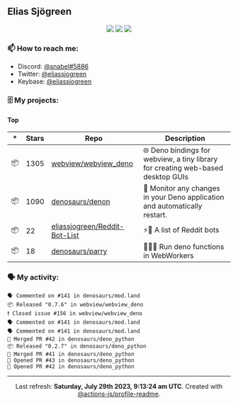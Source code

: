 ## Elias Sjögreen

<p align="center">
  <img src="https://img.shields.io/badge/🎂-dec. 2003-success" />
  <img src="https://img.shields.io/badge/🌎-Stockholm-informational" />
  <img src="https://img.shields.io/badge/👦-He/Him-informational" />
</p>

### 📫 How to reach me:

- Discord: [@snabel#5886](https://discord.com/users/267978757799673866)
- Twitter: [@eliassjogreen](https://twitter.com/eliassjogreen)
- Keybase: [@eliassjogreen](https://keybase.io/eliassjogreen)

### 🗄 My projects:

#### Top
|*|Stars|Repo|Description|
|---|---|---|---|
| 📦 | 1305 | [webview/webview_deno](https://github.com/webview/webview_deno) | 🌐 Deno bindings for webview, a tiny library for creating web-based desktop GUIs |
| 📦 | 1090 | [denosaurs/denon](https://github.com/denosaurs/denon) | 👀 Monitor any changes in your Deno application and automatically restart. |
| 📦 | 22 | [eliassjogreen/Reddit-Bot-List](https://github.com/eliassjogreen/Reddit-Bot-List) | ⚡️🤖 A list of Reddit bots |
| 📦 | 18 | [denosaurs/parry](https://github.com/denosaurs/parry) | 👷🏽‍♂️ Run deno functions in WebWorkers |

### 🗣 My activity:

```
🗣 Commented on #141 in denosaurs/mod.land
📦 Released "0.7.6" in webview/webview_deno
❗️ Closed issue #156 in webview/webview_deno
🗣 Commented on #141 in denosaurs/mod.land
🗣 Commented on #141 in denosaurs/mod.land
🎉 Merged PR #42 in denosaurs/deno_python
📦 Released "0.2.7" in denosaurs/deno_python
🎉 Merged PR #41 in denosaurs/deno_python
💪 Opened PR #43 in denosaurs/deno_python
💪 Opened PR #42 in denosaurs/deno_python
```

------------
<p align="center">Last refresh: <b>Saturday, July 29th 2023, 9:13:24 am UTC</b>. Created with <a href=https://github.com/marketplace/actions/profile-readme>@actions-js/profile-readme</a>.</p>
